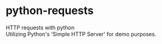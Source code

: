 # python-requests
HTTP requests with python\
Utilizing Python's 'Simple HTTP Server' for demo purposes.
